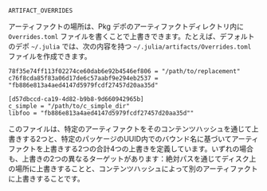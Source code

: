 ```
ARTIFACT_OVERRIDES
```

アーティファクトの場所は、Pkg デポのアーティファクトディレクトリ内に `Overrides.toml` ファイルを書くことで上書きできます。たとえば、デフォルトのデポ `~/.julia` では、次の内容を持つ `~/.julia/artifacts/Overrides.toml` ファイルを作成できます。

```
78f35e74ff113f02274ce60dab6e92b4546ef806 = "/path/to/replacement"
c76f8cda85f83a06d17de6c57aabf9e294eb2537 = "fb886e813a4aed4147d5979fcdf27457d20aa35d"

[d57dbccd-ca19-4d82-b9b8-9d660942965b]
c_simple = "/path/to/c_simple_dir"
libfoo = "fb886e813a4aed4147d5979fcdf27457d20aa35d""
```

このファイルは、特定のアーティファクトをそのコンテンツハッシュを通じて上書きする2つと、特定のパッケージのUUID内でのバウンド名に基づいてアーティファクトを上書きする2つの合計4つの上書きを定義しています。いずれの場合も、上書きの2つの異なるターゲットがあります：絶対パスを通じてディスク上の場所に上書きすることと、コンテンツハッシュによって別のアーティファクトに上書きすることです。
